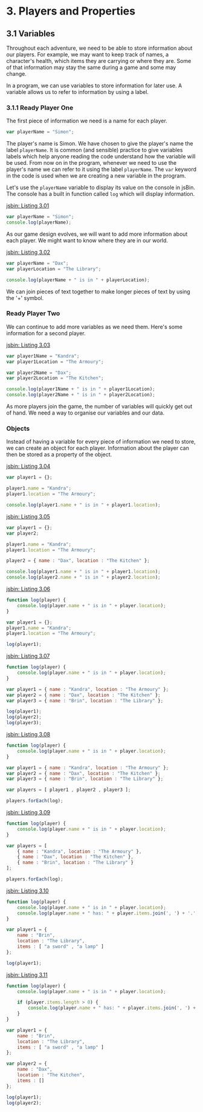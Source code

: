 # 3. Players and Properties

## 3.1 Variables

Throughout each adventure, we need to be able to store information about our players.  For example, we may want to keep track of names, a character's health, which items they are carrying or where they are. Some of that information may stay the same during a game and some may change.

In a program, we can use variables to store information for later use. A variable allows us to refer to information by using a label.

### 3.1.1 Ready Player One

The first piece of information we need is a name for each player.

```javascript
var playerName = "Simon";
```

The player's name is Simon. We have chosen to give the player's name the label `playerName`. It is common (and sensible) practice to give variables labels which help anyone reading the code understand how the variable will be used. From now on in the program, whenever we need to use the player's name we can refer to it using the label `playerName`. The `var` keyword in the code is used when we are creating a new variable in the program.

Let's use the `playerName` variable to display its value on the console in jsBin. The console has a built in function called `log` which will display information.

[jsbin: Listing 3.01](http://jsbin.com/heniza/edit?js,console)
```javascript
var playerName = "Simon";
console.log(playerName);
```


As our game design evolves, we will want to add more information about each player. We might want to know where they are in our world.

[jsbin: Listing 3.02](http://jsbin.com/vofimi/edit?js,console)
```javascript
var playerName = "Dax";
var playerLocation = "The Library";

console.log(playerName + " is in " + playerLocation);
```

We can join pieces of text together to make longer pieces of text by using the '+' symbol.


### Ready Player Two

We can continue to add more variables as we need them. Here's some information for a second player.

[jsbin: Listing 3.03](http://jsbin.com/hotira/edit?js,console)
```javascript
var player1Name = "Kandra";
var player1Location = "The Armoury";

var player2Name = "Dax";
var player2Location = "The Kitchen";

console.log(player1Name + " is in " + player1Location);
console.log(player2Name + " is in " + player2Location);
```

As more players join the game, the number of variables will quickly get out of hand. We need a way to organise our variables and our data.


### Objects

Instead of having a variable for every piece of information we need to store, we can create an object for each player. Information about the player can then be stored as a property of the object.

[jsbin: Listing 3.04](http://jsbin.com/ficisa/edit?js,console)
```javascript
var player1 = {};

player1.name = "Kandra";
player1.location = "The Armoury";

console.log(player1.name + " is in " + player1.location);
```

[jsbin: Listing 3.05](http://jsbin.com/hakajo/edit?js,console)
```javascript
var player1 = {};
var player2;

player1.name = "Kandra";
player1.location = "The Armoury";

player2 = { name : "Dax", location : "The Kitchen" };

console.log(player1.name + " is in " + player1.location);
console.log(player2.name + " is in " + player2.location);
```

[jsbin: Listing 3.06](http://jsbin.com/caponu/edit?js,console)
```javascript
function log(player) {
    console.log(player.name + " is in " + player.location);
}

var player1 = {};
player1.name = "Kandra";
player1.location = "The Armoury";

log(player1);
```

[jsbin: Listing 3.07](http://jsbin.com/cuxava/edit?js,console)
```javascript
function log(player) {
    console.log(player.name + " is in " + player.location);
}

var player1 = { name : "Kandra", location : "The Armoury" };
var player2 = { name : "Dax", location : "The Kitchen" };
var player3 = { name : "Brin", location : "The Library" };

log(player1);
log(player2);
log(player3);
```

[jsbin: Listing 3.08](http://jsbin.com/kamiri/edit?js,console)
```javascript
function log(player) {
    console.log(player.name + " is in " + player.location);
}

var player1 = { name : "Kandra", location : "The Armoury" };
var player2 = { name : "Dax", location : "The Kitchen" };
var player3 = { name : "Brin", location : "The Library" };

var players = [ player1 , player2 , player3 ];

players.forEach(log);
```

[jsbin: Listing 3.09](http://jsbin.com/vojuli/edit?js,console)
```javascript
function log(player) {
    console.log(player.name + " is in " + player.location);
}

var players = [
    { name : "Kandra", location : "The Armoury" },
    { name : "Dax", location : "The Kitchen" },
    { name : "Brin", location : "The Library" }
];

players.forEach(log);
```

[jsbin: Listing 3.10](http://jsbin.com/mexene/edit?js,console)
```javascript
function log(player) {
    console.log(player.name + " is in " + player.location);
    console.log(player.name + " has: " + player.items.join(', ') + '.');
}

var player1 = {
    name : "Brin",
    location : "The Library",
    items : [ "a sword" , "a lamp" ]
};

log(player1);
```

[jsbin: Listing 3.11](http://jsbin.com/kidovo/edit?js,console)
```javascript
function log(player) {
    console.log(player.name + " is in " + player.location);

    if (player.items.length > 0) {
        console.log(player.name + " has: " + player.items.join(', ') + '.');
    }
}

var player1 = {
    name : "Brin",
    location : "The Library",
    items : [ "a sword" , "a lamp" ]
};

var player2 = {
    name : "Dax",
    location : "The Kitchen",
    items : []
};

log(player1);
log(player2);
```

